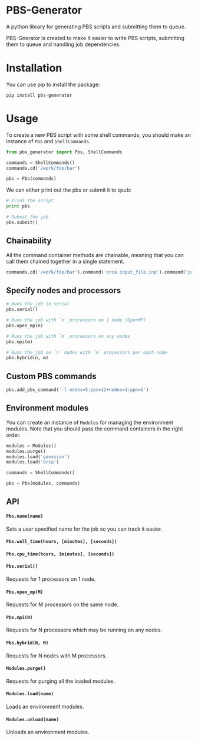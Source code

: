 # PBS-Generator
A python library for generating PBS scripts and submitting them to queue.

PBS-Gnerator is created to make it easier to write PBS scripts, submitting them to queue and handling job dependencies.

# Installation
You can use pip to install the package:

```
pip install pbs-generator
```

# Usage

To create a new PBS script with some shell commands, you should make an instance of `Pbs` and `ShellCommands`.

```python
from pbs_generator import Pbs, ShellCommands

commands = ShellCommands()
commands.cd('/work/foo/bar')

pbs = Pbs(commands)
```

We can either print out the pbs or submit it to qsub:

```python
# Print the script
print pbs

# Submit the job
pbs.submit()
```

## Chainability
All the command container methods are chainable, meaning that you can call them chained together in a single statement.

```python
commands.cd('/work/foo/bar').command('orca input_file.inp').command('program arg1 arg2')
```

## Specify nodes and processors
```python
# Runs the job in serial
pbs.serial()

# Runs the job with `n` processors on 1 node (OpenMP)
pbs.open_mp(n)

# Runs the job with `m` processors on any nodes
pbs.mpi(m)

# Runs the job on `n` nodes with `m` processors per each node
pbs.hybrid(n, m)
```

## Custom PBS commands
```python
pbs.add_pbs_command('-l nodes=5:ppn=12+nodes=1:ppn=1')
```

## Environment modules
You can create an instance of `Modules` for managing the environment modules. Note that you should pass the command containers in the right order.

```python
modules = Modules()
modules.purge()
modules.load('gaussian')
modules.load('orca')

commands = ShellCommands()

pbs = Pbs(modules, commands)
```
## API
#### `Pbs.name(name)`
Sets a user specified name for the job so you can track it easier.

#### `Pbs.wall_time(hours, [minutes], [seconds])`
#### `Pbs.cpu_time(hours, [minutes], [seconds])`

#### `Pbs.serial()`
Requests for 1 processors on 1 node.

#### `Pbs.open_mp(M)`
Requests for M processors on the same node.

#### `Pbs.mpi(N)`
Requests for N processors which may be running on any nodes.

#### `Pbs.hybrid(N, M)`
Requests for N nodes with M processors.

#### `Modules.purge()`
Requests for purging all the loaded modules.

#### `Modules.load(name)`
Loads an environment modules.

#### `Modules.unload(name)`
Unloads an environment modules.
